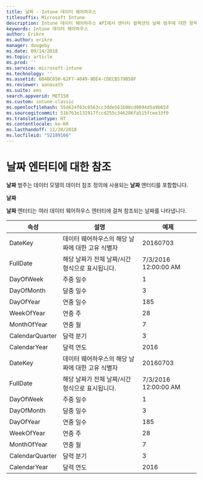 ```yaml
---
title: 날짜 - Intune 데이터 웨어하우스
titlesuffix: Microsoft Intune
description: Intune 데이터 웨어하우스 API에서 엔터티 컬렉션의 날짜 범주에 대한 항목을 참조하세요.
keywords: Intune 데이터 웨어하우스
author: Erikre
ms.author: erikre
manager: dougeby
ms.date: 09/14/2018
ms.topic: article
ms.prod: ''
ms.service: microsoft-intune
ms.technology: ''
ms.assetid: 6B4BC650-62F7-4049-9DE4-CDECB579B58F
ms.reviewer: aanavath
ms.suite: ems
search.appverid: MET150
ms.custom: intune-classic
ms.openlocfilehash: 55d624f63c8563cc3dde561b98cd0894d5a9b65d
ms.sourcegitcommit: 51b763e131917fccd255c346286fa515fcee33f0
ms.translationtype: HT
ms.contentlocale: ko-KR
ms.lasthandoff: 11/20/2018
ms.locfileid: "52189166"
---
```

# <a name="reference-for-date-entity"></a>날짜 엔터티에 대한 참조

**날짜** 범주는 데이터 모델의 데이터 참조 정의에 사용되는 **날짜** 엔터티를 포함합니다.

**날짜**

**날짜** 엔터티는 여러 데이터 웨어하우스 엔터티에 걸쳐 참조되는 날짜를 나타냅니다.


|    속성     |                      설명                       |       예제        |
|-----------------|--------------------------------------------------------|----------------------|
|     DateKey     | 데이터 웨어하우스의 해당 날짜에 대한 고유 식별자 |       20160703       |
|    FullDate     |    해당 날짜가 전체 날짜/시간 형식으로 표시됩니다.     | 7/3/2016 12:00:00 AM |
|    DayOfWeek    |                      주중 일수                       |          1           |
|   DayOfMonth    |                      달중 일수                      |          3           |
|    DayOfYear    |                      연중 일수                       |         185          |
|   WeekOfYear    |                      연중 주                      |          28          |
|   MonthOfYear   |                   연중 월                    |          7           |
| CalendarQuarter |                    달력 분기                    |          3           |
|  CalendarYear   |                     달력 연도                      |         2016         |
|     DateKey     | 데이터 웨어하우스의 해당 날짜에 대한 고유 식별자 |       20160703       |
|    FullDate     |    해당 날짜가 전체 날짜/시간 형식으로 표시됩니다.     | 7/3/2016 12:00:00 AM |
|    DayOfWeek    |                      주중 일수                       |          1           |
|   DayOfMonth    |                      달중 일수                      |          3           |
|    DayOfYear    |                      연중 일수                       |         185          |
|   WeekOfYear    |                      연중 주                      |          28          |
|   MonthOfYear   |                   연중 월                    |          7           |
| CalendarQuarter |                    달력 분기                    |          3           |
|  CalendarYear   |                     달력 연도                      |         2016         |

